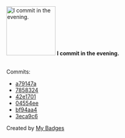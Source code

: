 <img src="https://github.com/my-badges/my-badges/blob/master/src/all-badges/time-of-commit/evening-commits.png?raw=true" alt="I commit in the evening." title="I commit in the evening." width="128">
<strong>I commit in the evening.</strong>
<br><br>

Commits:

- <a href="https://github.com/adib-yg/web/commit/a79147ae7f679eb362d2ec91a42340246df33532">a79147a</a>
- <a href="https://github.com/adib-yg/web/commit/7858324cff856e72101601c4b6445642bda6e957">7858324</a>
- <a href="https://github.com/adib-yg/web/commit/42e170103f3e35eb2e48776811ebf0ba77fa246b">42e1701</a>
- <a href="https://github.com/adib-yg/web/commit/04554ee684d0dfd0639ae82c33269aef14d13504">04554ee</a>
- <a href="https://github.com/adib-yg/web/commit/bf94aa47d585dfff1f026393c28c00944d763765">bf94aa4</a>
- <a href="https://github.com/adib-yg/web/commit/3eca9c6b2576409e4caa3448f259a3d1a2037f51">3eca9c6</a>


Created by <a href="https://github.com/my-badges/my-badges">My Badges</a>